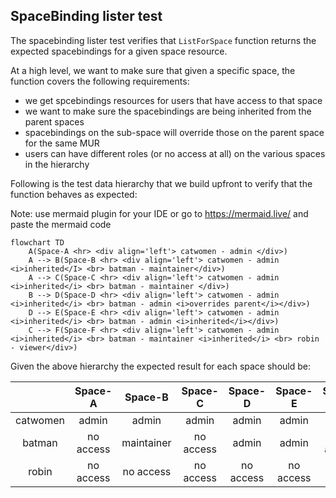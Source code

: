 ## SpaceBinding lister test 

The spacebinding lister test verifies that `ListForSpace` function returns the expected spacebindings for a given space resource.

At a high level, we want to make sure that given a specific space, the function covers the following requirements:

- we get spcebindings resources for users that have access to that space
- we want to make sure the spacebindings are being inherited from the parent spaces
- spacebindings on the sub-space will override those on the parent space for the same MUR
- users can have different roles (or no access at all) on the various spaces in the hierarchy

Following is the test data hierarchy that we build upfront to verify that the function behaves as expected:

Note: use mermaid plugin for your IDE or go to https://mermaid.live/ and paste the mermaid code

```mermaid
flowchart TD
    A(Space-A <hr> <div align='left'> catwomen - admin </div>) 
    A --> B(Space-B <hr> <div align='left'> catwomen - admin <i>inherited</I> <br> batman - maintainer</div>)
    A --> C(Space-C <hr> <div align='left'> catwomen - admin <i>inherited</i> <br> batman - maintainer </div>)
    B --> D(Space-D <hr> <div align='left'> catwomen - admin <i>inherited</i> <br> batman - admin <i>overrides parent</i></div>)
    D --> E(Space-E <hr> <div align='left'> catwomen - admin <i>inherited</i> <br> batman - admin <i>inherited</i></div>)
    C --> F(Space-F <hr> <div align='left'> catwomen - admin <i>inherited</i> <br> batman - maintainer <i>inherited</i> <br> robin - viewer</div>)
```

Given the above hierarchy the expected result for each space should be:

|          |  Space-A  |   Space-B   |  Space-C  | Space-D | Space-E |  Space-F  |
|:--------:|:---------:|:-----------:|:---------:|:-------:|:-------:|:---------:|
| catwomen |   admin   |    admin    |   admin   | admin | admin |   admin   |
|  batman  | no access |  maintainer | no access | admin | admin | no access | 
|  robin   | no access | no access | no access | no access | no access | viewer |

